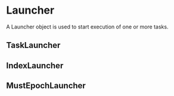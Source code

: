 # Launcher

A Launcher object is used to start execution of one or more tasks.

## TaskLauncher
## IndexLauncher
## MustEpochLauncher

